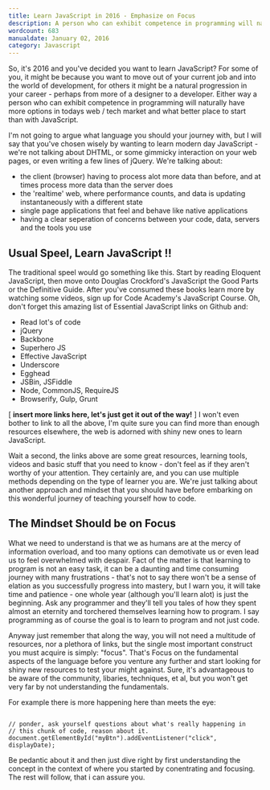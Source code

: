 ```yaml
---
title: Learn JavaScript in 2016 - Emphasize on Focus
description: A person who can exhibit competence in programming will naturally have more options in todays market. JavaScript - what better place to start
wordcount: 683
manualdate: January 02, 2016
category: Javascript
---
```


So, it's 2016 and you've decided you want to learn JavaScript? For some of you, it might be because you want to move out of your current job and into the world of development, for others it might be a natural progression in your career - perhaps from more of a designer to a developer. Either way a person who can exhibit competence in programming will naturally have more options in todays web / tech market and what better place to start than with JavaScript.

I'm not going to argue what language you should your journey with, but I will say that you've chosen wisely by wanting to learn modern day JavaScript - we're not talking about DHTML, or some gimmicky interaction on your web pages, or even writing a few lines of jQuery. We're talking about:

* the client (browser) having to process alot more data than before, and at times process more data than the server does
* the 'realtime' web, where performance counts, and data is updating instantaneously with a different state
* single page applications that feel and behave like native applications
* having a clear seperation of concerns between your code, data, servers and the tools you use

## Usual Speel, Learn JavaScript !!

The traditional speel would go something like this. Start by reading Eloquent JavaScript, then move onto Douglas Crockford's JavaScript the Good Parts or the Definitive Guide. After you've consumed these books learn more by watching some videos, sign up for Code Academy's JavaScript Course. Oh, don't forget this amazing list of Essential JavaScript links on Github and:

* Read lot's of code
* jQuery
* Backbone
* Superhero JS
* Effective JavaScript
* Underscore
* Egghead
* JSBin, JSFiddle
* Node, CommonJS, RequireJS
* Browserify, Gulp, Grunt

[ **insert more links here, let's just get it out of the way!** ] I won't even bother to link to all the above, I'm quite sure you can find more than enough resources elsewhere, the web is adorned with shiny new ones to learn JavaScript.

Wait a second, the links above are some great resources, learning tools, videos and basic stuff that you need to know - don't feel as if they aren't worthy of your attention. They certainly are, and you can use multiple methods depending on the type of learner you are. We're just talking about another approach and mindset that you should have before embarking on this wonderful journey of teaching yourself how to code.

## The Mindset Should be on Focus

What we need to understand is that we as humans are at the mercy of information overload, and too many options can demotivate us or even lead us to feel overwhelmed with despair. Fact of the matter is that learning to program is not an easy task, it can be a daunting and time consuming journey with many frustrations - that's not to say there won't be a sense of elation as you successfully progress into mastery, but I warn you, it will take time and patience - one whole year (although you'll learn alot) is just the beginning. Ask any programmer and they'll tell you tales of how they spent almost an eternity and torchered themselves learning how to program. I say programming as of course the goal is to learn to program and not just code.

Anyway just remember that along the way, you will not need a multitude of resources, nor a plethora of links, but the single most important construct you must acquire is simply: "focus". That's Focus on the fundamental aspects of the language before you venture any further and start looking for shiny new resources to test your might against. Sure, it's advantageous to be aware of the community, libaries, techniques, et al, but you won't get very far by not understanding the fundamentals.

For example there is more happening here than meets the eye:

<pre><code class="language-javascript">
// ponder, ask yourself questions about what's really happening in
// this chunk of code, reason about it.
document.getElementById("myBtn").addEventListener("click", displayDate);
</code></pre>

Be pedantic about it and then just dive right by first understanding the concept in the context of where you started by conentrating and focusing. The rest will follow, that i can assure you.






